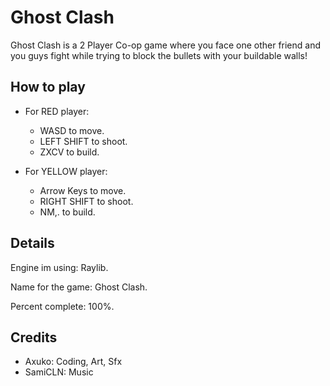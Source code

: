 # Ghost Clash
Ghost Clash is a 2 Player Co-op game where you face one other friend and you guys fight while trying to block the bullets with
your buildable walls!

## How to play
- For RED player:
    - WASD to move.
    - LEFT SHIFT to shoot.
    - ZXCV to build.

- For YELLOW player:
    - Arrow Keys to move.
    - RIGHT SHIFT to shoot.
    - NM,. to build.

## Details
Engine im using: Raylib.

Name for the game: Ghost Clash.

Percent complete: 100%.

## Credits
- Axuko: Coding, Art, Sfx
- SamiCLN: Music
